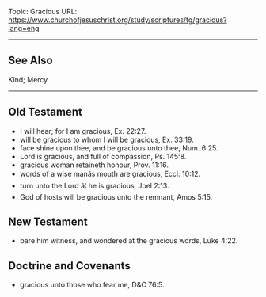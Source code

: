 Topic: Gracious
URL: https://www.churchofjesuschrist.org/study/scriptures/tg/gracious?lang=eng

---

## See Also

Kind; Mercy

---

## Old Testament

- I will hear; for I am gracious, Ex. 22:27.
- will be gracious to whom I will be gracious, Ex. 33:19.
- face shine upon thee, and be gracious unto thee, Num. 6:25.
- Lord is gracious, and full of compassion, Ps. 145:8.
- gracious woman retaineth honour, Prov. 11:16.
- words of a wise manâs mouth are gracious, Eccl. 10:12.
- turn unto the Lord â¦ he is gracious, Joel 2:13.
- God of hosts will be gracious unto the remnant, Amos 5:15.

## New Testament

- bare him witness, and wondered at the gracious words, Luke 4:22.

## Doctrine and Covenants

- gracious unto those who fear me, D&C 76:5.

